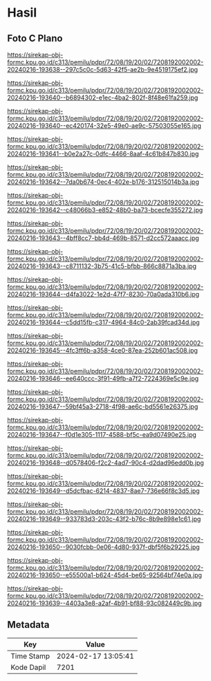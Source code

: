 # Hasil

## Foto C Plano

https://sirekap-obj-formc.kpu.go.id/c313/pemilu/pdpr/72/08/19/20/02/7208192002002-20240216-193638--297c5c0c-5d63-42f5-ae2b-9e4519175ef2.jpg

https://sirekap-obj-formc.kpu.go.id/c313/pemilu/pdpr/72/08/19/20/02/7208192002002-20240216-193640--b6894302-e1ec-4ba2-802f-8f48e61fa259.jpg

https://sirekap-obj-formc.kpu.go.id/c313/pemilu/pdpr/72/08/19/20/02/7208192002002-20240216-193640--ec420174-32e5-49e0-ae9c-57503055e165.jpg

https://sirekap-obj-formc.kpu.go.id/c313/pemilu/pdpr/72/08/19/20/02/7208192002002-20240216-193641--b0e2a27c-0dfc-4466-8aaf-4c61b847b830.jpg

https://sirekap-obj-formc.kpu.go.id/c313/pemilu/pdpr/72/08/19/20/02/7208192002002-20240216-193642--7da0b674-0ec4-402e-b176-312515014b3a.jpg

https://sirekap-obj-formc.kpu.go.id/c313/pemilu/pdpr/72/08/19/20/02/7208192002002-20240216-193642--c48066b3-e852-48b0-ba73-bcecfe355272.jpg

https://sirekap-obj-formc.kpu.go.id/c313/pemilu/pdpr/72/08/19/20/02/7208192002002-20240216-193643--4bff8cc7-bb4d-469b-8571-d2cc572aaacc.jpg

https://sirekap-obj-formc.kpu.go.id/c313/pemilu/pdpr/72/08/19/20/02/7208192002002-20240216-193643--c8711132-3b75-41c5-bfbb-866c8871a3ba.jpg

https://sirekap-obj-formc.kpu.go.id/c313/pemilu/pdpr/72/08/19/20/02/7208192002002-20240216-193644--d4fa3022-1e2d-47f7-8230-70a0ada310b6.jpg

https://sirekap-obj-formc.kpu.go.id/c313/pemilu/pdpr/72/08/19/20/02/7208192002002-20240216-193644--c5dd15fb-c317-4964-84c0-2ab39fcad34d.jpg

https://sirekap-obj-formc.kpu.go.id/c313/pemilu/pdpr/72/08/19/20/02/7208192002002-20240216-193645--4fc3ff6b-a358-4ce0-87ea-252b601ac508.jpg

https://sirekap-obj-formc.kpu.go.id/c313/pemilu/pdpr/72/08/19/20/02/7208192002002-20240216-193646--ee640ccc-3f91-49fb-a7f2-7224369e5c9e.jpg

https://sirekap-obj-formc.kpu.go.id/c313/pemilu/pdpr/72/08/19/20/02/7208192002002-20240216-193647--59bf45a3-2718-4f98-ae6c-bd5561e26375.jpg

https://sirekap-obj-formc.kpu.go.id/c313/pemilu/pdpr/72/08/19/20/02/7208192002002-20240216-193647--f0d1e305-1117-4588-bf5c-ea9d07490e25.jpg

https://sirekap-obj-formc.kpu.go.id/c313/pemilu/pdpr/72/08/19/20/02/7208192002002-20240216-193648--d0578406-f2c2-4ad7-90c4-d2dad96edd0b.jpg

https://sirekap-obj-formc.kpu.go.id/c313/pemilu/pdpr/72/08/19/20/02/7208192002002-20240216-193649--d5dcfbac-6214-4837-8ae7-736e66f8c3d5.jpg

https://sirekap-obj-formc.kpu.go.id/c313/pemilu/pdpr/72/08/19/20/02/7208192002002-20240216-193649--933783d3-203c-43f2-b76c-8b9e898e1c61.jpg

https://sirekap-obj-formc.kpu.go.id/c313/pemilu/pdpr/72/08/19/20/02/7208192002002-20240216-193650--9030fcbb-0e06-4d80-937f-dbf5f6b29225.jpg

https://sirekap-obj-formc.kpu.go.id/c313/pemilu/pdpr/72/08/19/20/02/7208192002002-20240216-193650--e55500a1-b624-45d4-be65-92564bf74e0a.jpg

https://sirekap-obj-formc.kpu.go.id/c313/pemilu/pdpr/72/08/19/20/02/7208192002002-20240216-193639--4403a3e8-a2af-4b91-bf88-93c082449c9b.jpg


## Metadata

| Key        | Value               |
| ---------- | ------------------- |
| Time Stamp | 2024-02-17 13:05:41 |
| Kode Dapil | 7201                |



